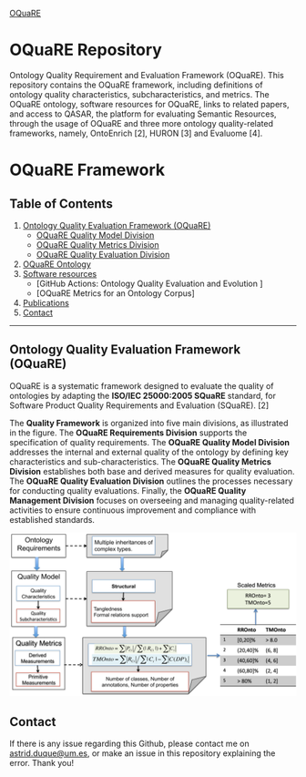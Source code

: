 [OQuaRE](README.md)

# OQuaRE Repository

Ontology Quality Requirement and Evaluation Framework (OQuaRE). This repository contains the OQuaRE framework, including definitions of ontology quality characteristics, subcharacteristics, and metrics. The OQuaRE ontology, software resources for OQuaRE, links to related papers, and access to QASAR, the platform for evaluating Semantic Resources, through the usage of OQuaRE and three more ontology quality-related frameworks, namely, OntoEnrich [2], HURON [3] and Evaluome [4].

# OQuaRE Framework

## Table of Contents  
1. [Ontology Quality Evaluation Framework (OQuaRE)](oquare_docs/README.md)  
   - [OQuaRE Quality Model Division](oquare_docs/quality_model.md)  
   - [OQuaRE Quality Metrics Division](oquare_docs/quality_metrics.md)  
   - [OQuaRE Quality Evaluation Division](oquare_docs/quality_evaluation.md)   
2. [OQuaRE Ontology](oquare_Ontology/README.md) 
3. [Software resources](oquare_software_resources/README.md)
    - [GitHub Actions: Ontology Quality Evaluation and Evolution ]
    - [OQuaRE Metrics for an Ontology Corpus]
5. [Publications](oquare_publications.md)
6. [Contact](#contact)   
---

## Ontology Quality Evaluation Framework (OQuaRE)
  
OQuaRE is a systematic framework designed to evaluate the quality of ontologies by adapting the **ISO/IEC 25000:2005 SQuaRE** standard, for Software Product Quality Requirements and Evaluation (SQuaRE). [2]

The **Quality Framework** is organized into five main divisions, as illustrated in the figure. The **OQuaRE Requirements Division** supports the specification of quality requirements. The **OQuaRE Quality Model Division** addresses the internal and external quality of the ontology by defining key characteristics and sub-characteristics. The **OQuaRE Quality Metrics Division** establishes both base and derived measures for quality evaluation. The **OQuaRE Quality Evaluation Division** outlines the processes necessary for conducting quality evaluations. Finally, the **OQuaRE Quality Management Division** focuses on overseeing and managing quality-related activities to ensure continuous improvement and compliance with established standards.

<div align="center">
  <img src="oquare_docs/images_oquare_docs/oquare.png" alt="OQuaRE" width="600">
</div>

## Contact

If there is any issue regarding this Github, please contact me on astrid.duque@um.es, or make an issue in this repository explaining the error. Thank you!

